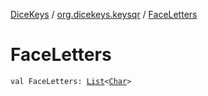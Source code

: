[DiceKeys](../index.md) / [org.dicekeys.keysqr](index.md) / [FaceLetters](./-face-letters.md)

# FaceLetters

`val FaceLetters: `[`List`](https://kotlinlang.org/api/latest/jvm/stdlib/kotlin.collections/-list/index.html)`<`[`Char`](https://kotlinlang.org/api/latest/jvm/stdlib/kotlin/-char/index.html)`>`